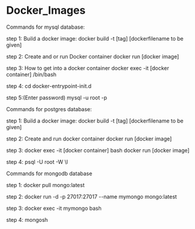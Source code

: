# Docker_Images

Commands for mysql database:

step 1:
Build a docker image:
docker build -t [tag] [dockerfilename to be given]

step 2:
Create and or run Docker container
docker run [docker image]

step 3:
How to get into a docker container
docker exec -it [docker container] /bin/bash

step 4:
cd docker-entrypoint-init.d
  
step 5:(Enter password)
mysql -u root -p

Commands for postgres database:

step 1:
Build a docker image:
docker build -t [tag] [dockerfilename to be given]

step 2:
Create and run docker container
docker run [docker image]

step 3:
docker exec -it [docker container] bash
docker run [docker image]

step 4:
psql -U root -W
\l

Commands for mongodb database

step 1:
docker pull mongo:latest

step 2:
docker run -d -p 27017:27017 --name mymongo mongo:latest

step 3:
docker exec -it mymongo bash

step 4:
mongosh
